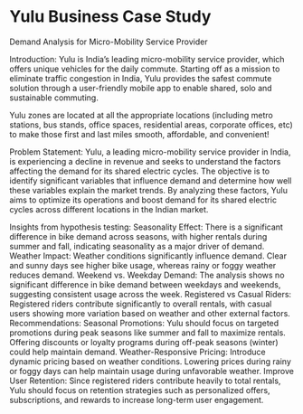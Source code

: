 ﻿# Yulu Business Case Study

Demand Analysis for Micro-Mobility Service Provider

Introduction:
Yulu is India’s leading micro-mobility service provider, which offers unique vehicles for the daily commute. Starting off as a mission to eliminate traffic congestion in India, Yulu provides the safest commute solution through a user-friendly mobile app to enable shared, solo and sustainable commuting.

Yulu zones are located at all the appropriate locations (including metro stations, bus stands, office spaces, residential areas, corporate offices, etc) to make those first and last miles smooth, affordable, and convenient!

Problem Statement:
Yulu, a leading micro-mobility service provider in India, is experiencing a decline in revenue and seeks to understand the factors affecting the demand for its shared electric cycles. The objective is to identify significant variables that influence demand and determine how well these variables explain the market trends. By analyzing these factors, Yulu aims to optimize its operations and boost demand for its shared electric cycles across different locations in the Indian market.

Insights from hypothesis testing:
Seasonality Effect: There is a significant difference in bike demand across seasons, with higher rentals during summer and fall, indicating seasonality as a major driver of demand.
Weather Impact: Weather conditions significantly influence demand. Clear and sunny days see higher bike usage, whereas rainy or foggy weather reduces demand.
Weekend vs. Weekday Demand: The analysis shows no significant difference in bike demand between weekdays and weekends, suggesting consistent usage across the week.
Registered vs Casual Riders: Registered riders contribute significantly to overall rentals, with casual users showing more variation based on weather and other external factors.
Recommendations:
Seasonal Promotions: Yulu should focus on targeted promotions during peak seasons like summer and fall to maximize rentals. Offering discounts or loyalty programs during off-peak seasons (winter) could help maintain demand.
Weather-Responsive Pricing: Introduce dynamic pricing based on weather conditions. Lowering prices during rainy or foggy days can help maintain usage during unfavorable weather.
Improve User Retention: Since registered riders contribute heavily to total rentals, Yulu should focus on retention strategies such as personalized offers, subscriptions, and rewards to increase long-term user engagement.

